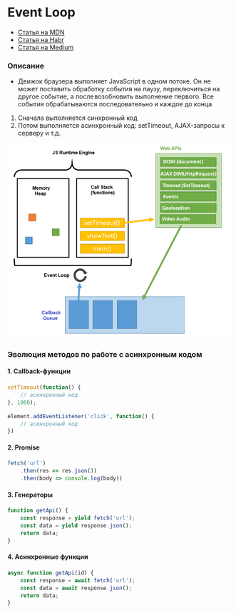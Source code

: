 # Event Loop

- [Статья на MDN](https://developer.mozilla.org/ru/docs/Web/JavaScript/EventLoop)
- [Статья на Habr](https://habr.com/ru/post/461401/)
- [Статья на Medium](https://medium.com/@stasonmars/полное-понимание-синхронного-и-асинхронного-javascript-с-async-await-ba5f47f4436)

<!-- xxxxxxxxxxxxxxxxxxxxxxxxxxxxxxxxxxxxxxxxxxxxxxxxxxxxxxx -->
### Описание
<!-- xxxxxxxxxxxxxxxxxxxxxxxxxxxxxxxxxxxxxxxxxxxxxxxxxxxxxxx -->
- Движок браузера выполняет JavaScript в одном потоке. Он не может поставить обработку события на паузу, переключиться на другое событие, а после возобновить выполнение первого. Все события обрабатываются последовательно и каждое до конца

1. Сначала выполняется синхронный код
2. Потом выполняется асинхронный код: setTimeout, AJAX-запросы к серверу и т.д.

<img src="../@img/event-loop.png" width="500px" />


<!-- xxxxxxxxxxxxxxxxxxxxxxxxxxxxxxxxxxxxxxxxxxxxxxxxxxxxxxx -->
### Эволюция методов по работе с асинхронным кодом
<!-- xxxxxxxxxxxxxxxxxxxxxxxxxxxxxxxxxxxxxxxxxxxxxxxxxxxxxxx -->

<!------------------------------------------------------------->
#### 1. Callback-функции
<!------------------------------------------------------------->
```js
setTimeout(function() {
	// асинхронный код
}, 1000);
```

```js
element.addEventListener('click', function() {
	// асинхронный код
})
```

<!------------------------------------------------------------->
#### 2. Promise
<!------------------------------------------------------------->
```js
fetch('url')
    .then(res => res.json())
    .then(body => console.log(body))
```

<!------------------------------------------------------------->
#### 3. Генераторы
<!------------------------------------------------------------->
```js
function getApi() {
	const response = yield fetch('url');
	const data = yield response.json();
	return data;
}
```

<!------------------------------------------------------------->
#### 4. Асинхронные функции
<!------------------------------------------------------------->
```js
async function getApi(id) {
    const response = await fetch('url');
    const data = await response.json();
    return data;
}
```
